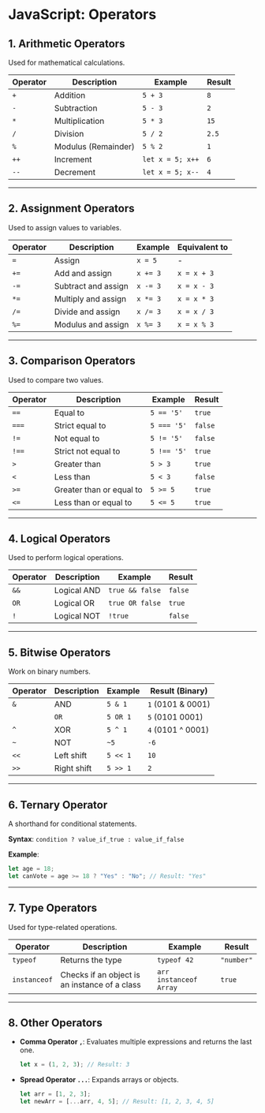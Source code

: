 # JavaScript: Operators

## 1. Arithmetic Operators

Used for mathematical calculations.

| Operator | Description         | Example          | Result |
| -------- | ------------------- | ---------------- | ------ |
| `+`      | Addition            | `5 + 3`          | `8`    |
| `-`      | Subtraction         | `5 - 3`          | `2`    |
| `*`      | Multiplication      | `5 * 3`          | `15`   |
| `/`      | Division            | `5 / 2`          | `2.5`  |
| `%`      | Modulus (Remainder) | `5 % 2`          | `1`    |
| `++`     | Increment           | `let x = 5; x++` | `6`    |
| `--`     | Decrement           | `let x = 5; x--` | `4`    |

---

## 2. Assignment Operators

Used to assign values to variables.

| Operator | Description         | Example  | Equivalent to |
| -------- | ------------------- | -------- | ------------- |
| `=`      | Assign              | `x = 5`  | -             |
| `+=`     | Add and assign      | `x += 3` | `x = x + 3`   |
| `-=`     | Subtract and assign | `x -= 3` | `x = x - 3`   |
| `*=`     | Multiply and assign | `x *= 3` | `x = x * 3`   |
| `/=`     | Divide and assign   | `x /= 3` | `x = x / 3`   |
| `%=`     | Modulus and assign  | `x %= 3` | `x = x % 3`   |

---

## 3. Comparison Operators

Used to compare two values.

| Operator | Description              | Example     | Result  |
| -------- | ------------------------ | ----------- | ------- |
| `==`     | Equal to                 | `5 == '5'`  | `true`  |
| `===`    | Strict equal to          | `5 === '5'` | `false` |
| `!=`     | Not equal to             | `5 != '5'`  | `false` |
| `!==`    | Strict not equal to      | `5 !== '5'` | `true`  |
| `>`      | Greater than             | `5 > 3`     | `true`  |
| `<`      | Less than                | `5 < 3`     | `false` |
| `>=`     | Greater than or equal to | `5 >= 5`    | `true`  |
| `<=`     | Less than or equal to    | `5 <= 5`    | `true`  |

---

## 4. Logical Operators

Used to perform logical operations.

| Operator | Description | Example         | Result  |
| -------- | ----------- | --------------- | ------- |
| `&&`     | Logical AND | `true && false` | `false` |
| `OR`     | Logical OR  | `true OR false` | `true`  |
| `!`      | Logical NOT | `!true`         | `false` |

---

## 5. Bitwise Operators

Work on binary numbers.

| Operator | Description | Example  | Result (Binary)   |
| -------- | ----------- | -------- | ----------------- |
| `&`      | AND         | `5 & 1`  | `1` (0101 & 0001) |
|          | `OR`        | `5 OR 1` | `5` (0101 0001)   |
| `^`      | XOR         | `5 ^ 1`  | `4` (0101 ^ 0001) |
| `~`      | NOT         | `~5`     | `-6`              |
| `<<`     | Left shift  | `5 << 1` | `10`              |
| `>>`     | Right shift | `5 >> 1` | `2`               |

---

## 6. Ternary Operator

A shorthand for conditional statements.

**Syntax**: `condition ? value_if_true : value_if_false`

**Example**:

```javascript
let age = 18;
let canVote = age >= 18 ? "Yes" : "No"; // Result: "Yes"
```

---

## 7. Type Operators

Used for type-related operations.

| Operator     | Description                                   | Example                | Result     |
| ------------ | --------------------------------------------- | ---------------------- | ---------- |
| `typeof`     | Returns the type                              | `typeof 42`            | `"number"` |
| `instanceof` | Checks if an object is an instance of a class | `arr instanceof Array` | `true`     |

---

## 8. Other Operators

- **Comma Operator `,`**: Evaluates multiple expressions and returns the last one.
  ```javascript
  let x = (1, 2, 3); // Result: 3
  ```
- **Spread Operator `...`**: Expands arrays or objects.
  ```javascript
  let arr = [1, 2, 3];
  let newArr = [...arr, 4, 5]; // Result: [1, 2, 3, 4, 5]
  ```
